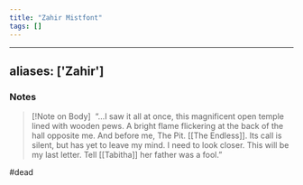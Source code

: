 ```yaml
---
title: "Zahir Mistfont"
tags: []
---
```


---
aliases: ['Zahir']
---

### Notes

> [!Note on Body]
>  “…I saw it all at once, this magnificent open temple lined with wooden pews. A bright flame flickering at the back of the hall opposite me. And before me, The Pit. [[The Endless]]. Its call is silent, but has yet to leave my mind. I need to look closer. This will be my last letter. Tell [[Tabitha]] her father was a fool.”

#dead